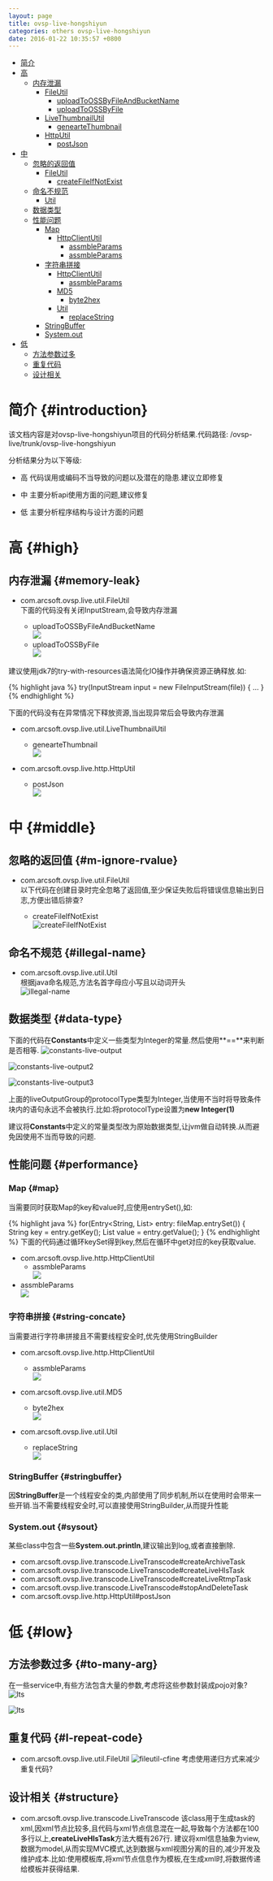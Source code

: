 ```yaml
---
layout: page
title: ovsp-live-hongshiyun
categories: others ovsp-live-hongshiyun
date: 2016-01-22 10:35:57 +0800
---
```


- [简介](#introduction)
- [高](#high)
  - [内存泄漏](#memory-leak)
    - [FileUtil](#h-ml-fl)
      - [uploadToOSSByFileAndBucketName](#h-ml-fl-utobfabn)
      - [uploadToOSSByFile](#h-ml-fl-utf)
    - [LiveThumbnailUtil](#h-ml-ltu)
      - [genearteThumbnail](#h-ml-ltu-genearteThumbnail)
    - [HttpUtil](#h-ml-hu)
      - [postJson](#h-ml-hu-postJson)
- [中](#middle)
  - [忽略的返回值](#m-ignore-rvalue)
    - [FileUtil](#m-ignore-rvalue-fu)
      - [createFileIfNotExist](#m-ignore-rvalue-fu-cfine)
  - [命名不规范](#illegal-name)
    - [Util](#m-ln-util)
  - [数据类型](#data-type)
  - [性能问题](#performance)
    - [Map](#map)
      - [HttpClientUtil](#m-p-hu)
        - [assmbleParams](#m-p-hu-ap)
        - [assmbleParams](#m-p-hu-ap2)        
    - [字符串拼接](#string-concate)
      - [HttpClientUtil](#m-sc-hcu)
        - [assmbleParams](#m-sc-hcu-ap)
      - [MD5](#m-sc-md5)
        - [byte2hex](#m-sc-md5-b2)
      - [Util](#m-sc-util)
        - [replaceString](#m-sc-util-rs)         
    - [StringBuffer](#stringbuffer)
    - [System.out](#sysout)
- [低](#low)
  - [方法参数过多](#to-many-arg)
  - [重复代码](#l-repeat-code)
  - [设计相关](#structure)

# 简介 {#introduction}
该文档内容是对ovsp-live-hongshiyun项目的代码分析结果.代码路径: /ovsp-live/trunk/ovsp-live-hongshiyun

分析结果分为以下等级:

* 高
代码误用或编码不当导致的问题以及潜在的隐患.建议立即修复

* 中
主要分析api使用方面的问题,建议修复

* 低
主要分析程序结构与设计方面的问题

# 高 {#high}

## 内存泄漏 {#memory-leak}
  - <p id="h-ml-fl">com.arcsoft.ovsp.live.util.FileUtil<br>下面的代码没有关闭InputStream,会导致内存泄漏
  	<ul>
	  	<li id="h-ml-fl-utobfabn">uploadToOSSByFileAndBucketName<br>
		<img src="/images/ovsp-live-hsy/fileutil-uploadToOSSByFileAndBucketName.png"></li>
	  	<li id="h-ml-fl-utf">uploadToOSSByFile<br>
		<img src="/images/ovsp-live-hsy/fileutil-uploadToOssByFile.png"></li>		
	</ul>
    </p>

建议使用jdk7的try-with-resources语法简化IO操作并确保资源正确释放.如:

{% highlight java %}
try(InputStream input = new FileInputStream(file)) {
...
}
{% endhighlight %}

下面的代码没有在异常情况下释放资源,当出现异常后会导致内存泄漏

<ul>
  <li id="h-ml-ltu">com.arcsoft.ovsp.live.util.LiveThumbnailUtil
    <ul>
      <li>
        	<p id="h-ml-ltu-genearteThumbnail">genearteThumbnail<br>
	<img src="/images/ovsp-live-hsy/livethumbnailutil-generateThumbnail.png"></p>
      </li>
    </ul>
  </li>
  <li id="h-ml-hu">com.arcsoft.ovsp.live.http.HttpUtil
    <ul>
      <li>
        	<p id="h-ml-hu-postJson">postJson<br>
	<img src="/images/ovsp-live-hsy/httputil-postJson.png"></p>
      </li>
    </ul>
  </li>
</ul>

# 中 {#middle}

## 忽略的返回值 {#m-ignore-rvalue}
<ul>
  <li>
    <p id="m-ignore-rvalue-fu">com.arcsoft.ovsp.live.util.FileUtil<br>以下代码在创建目录时完全忽略了返回值,至少保证失败后将错误信息输出到日志,方便出错后排查?</p>
    <ul>
      <li>
        	<p id="m-ignore-rvalue-fu-cfine">createFileIfNotExist<br>
	<img src="/images/ovsp-live-hsy/fileutil-createFileIfNotExist.png" alt="createFileIfNotExist"></p>
      </li>
    </ul>
  </li>
</ul>

## 命名不规范 {#illegal-name}
<ul>
  <li id="m-ln-util">com.arcsoft.ovsp.live.util.Util<br>根据java命名规范,方法名首字母应小写且以动词开头<br>
  <img src="/images/ovsp-live-hsy/util-ignoreUserProperty.png" alt="illegal-name"></li>
</ul>

## 数据类型 {#data-type}
下面的代码在**Constants**中定义一些类型为Integer的常量.然后使用**==**来判断是否相等.
![constants-live-output](/images/ovsp-live-hsy/constants-live-output.png)

![constants-live-output2](/images/ovsp-live-hsy/constants-live-output-2.png)

![constants-live-output3](/images/ovsp-live-hsy/constants-live-output-3.png)

上面的liveOutputGroup的protocolType类型为Integer,当使用不当时将导致条件块内的语句永远不会被执行.比如:将protocolType设置为**new Integer(1)**

建议将**Constants**中定义的常量类型改为原始数据类型,让jvm做自动转换.从而避免因使用不当而导致的问题.

## 性能问题 {#performance}

### Map {#map}
当需要同时获取Map的key和value时,应使用entrySet(),如:

{% highlight java %}
for(Entry<String, List<MultipartFile>> entry: fileMap.entrySet()) {
	String key = entry.getKey();
	List<MultipartFile> value = entry.getValue();
}
{% endhighlight %}
下面的代码通过循环keySet得到key,然后在循环中get对应的key获取value.
<ul>
  <li id="m-p-hu">com.arcsoft.ovsp.live.http.HttpClientUtil
    <ul>
      <li id="m-p-hu-ap">assmbleParams<br>
      	<img src="/images/ovsp-live-hsy/hcu-ap.png">
      </li>
    </ul>
      <li id="m-p-hu-ap2">assmbleParams<br>
      	<img src="/images/ovsp-live-hsy/hcu-ap-2.png" >
      </li>
    </ul>    
  </li>
</ul>

### 字符串拼接 {#string-concate}
当需要进行字符串拼接且不需要线程安全时,优先使用StringBuilder

<ul>
  <li id="m-sc-hcu">com.arcsoft.ovsp.live.http.HttpClientUtil
    <ul>
      <li id="m-sc-hcu-ap">
        <p>assmbleParams<br>
      <img src="/images/ovsp-live-hsy/hcu-assmbleParams.png"></p>
      </li>
    </ul>
  </li>
  <li id="m-sc-md5">com.arcsoft.ovsp.live.util.MD5
    <ul>
      <li id="m-sc-md5-b2">
        <p>byte2hex<br>
      <img src="/images/ovsp-live-hsy/md5-b2.png"></p>
      </li>
    </ul>
  </li> 
  <li id="m-sc-util">com.arcsoft.ovsp.live.util.Util
    <ul>
      <li id="m-sc-util-rs">
        <p>replaceString<br>
      <img src="/images/ovsp-live-hsy/util-rs.png"></p>
      </li>
    </ul>
  </li>   
</ul>

### StringBuffer {#stringbuffer}
因**StringBuffer**是一个线程安全的类,内部使用了同步机制,所以在使用时会带来一些开销.当不需要线程安全时,可以直接使用StringBuilder,从而提升性能

### System.out {#sysout}
某些class中包含一些**System.out.println**,建议输出到log,或者直接删除.

* com.arcsoft.ovsp.live.transcode.LiveTranscode#createArchiveTask
* com.arcsoft.ovsp.live.transcode.LiveTranscode#createLiveHlsTask
* com.arcsoft.ovsp.live.transcode.LiveTranscode#createLiveRtmpTask
* com.arcsoft.ovsp.live.transcode.LiveTranscode#stopAndDeleteTask
* com.arcsoft.ovsp.live.http.HttpUtil#postJson

# 低 {#low}

## 方法参数过多 {#to-many-arg}
在一些service中,有些方法包含大量的参数,考虑将这些参数封装成pojo对象?
![lts](/images/ovsp-live-hsy/lts.png)

![lts](/images/ovsp-live-hsy/lls.png)

## 重复代码 {#l-repeat-code}
- com.arcsoft.ovsp.live.util.FileUtil
![fileutil-cfine](/images/ovsp-live-hsy/fileutil-cfine.png)
考虑使用递归方式来减少重复代码?

## 设计相关 {#structure}

- com.arcsoft.ovsp.live.transcode.LiveTranscode
该class用于生成task的xml,因xml节点比较多,且代码与xml节点信息混在一起,导致每个方法都在100多行以上,**createLiveHlsTask**方法大概有267行.
建议将xml信息抽象为view,数据为model,从而实现MVC模式,达到数据与xml视图分离的目的,减少开发及维护成本.比如:使用模板库,将xml节点信息作为模板,在生成xml时,将数据传递给模板并获得结果.
